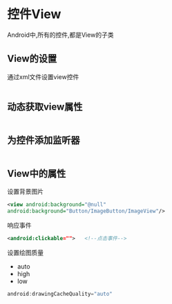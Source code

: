 # 控件View

Android中,所有的控件,都是View的子类

## View的设置

通过xml文件设置view控件

```xml

```

## 动态获取view属性

```java

```

## 为控件添加监听器

```java

```

## View中的属性

设置背景图片

```xml
<view android:background="@null"
android:background="Button/ImageButton/ImageView"/>
```

响应事件

```xml
<android:clickable="">   <!--点击事件-->   
```

设置绘图质量

+ auto
+ high
+ low

```java
android:drawingCacheQuality="auto"  
```

